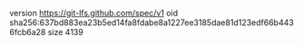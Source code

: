version https://git-lfs.github.com/spec/v1
oid sha256:637bd883ea23b5ed14fa8fdabe8a1227ee3185dae81d123edf66b4436fcb6a28
size 4139
